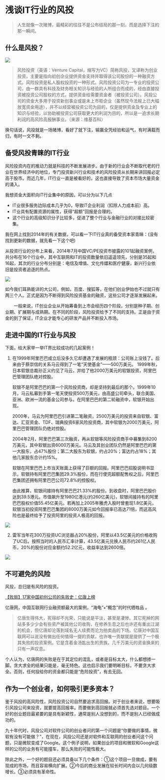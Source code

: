 # 浅谈IT行业的风投

>人生就像一次赌博，最精彩的往往不是公布结局的那一刻，而是选择下注的那一瞬间。

## 什么是风投？

![](https://img-blog.csdn.net/20171219212226723)

>风险投资（英语：Venture Capital，缩写为VC）简称风投，又译称为创业投资，主要是指向初创企业提供资金支持并取得该公司股份的一种融资方式。风险投资是私人股权投资的一种形式。风险投资公司为一专业的投资公司，由一群具有科技及财务相关知识与经验的人所组合而成的，经由直接投资被投资公司股权的方式，提供资金给需要资金者（被投资公司）。风投公司的资金大多用于投资新创事业或是未上市柜企业（虽然现今法规上已大幅放宽资金用途），并不以经营被投资公司为目的，仅是提供资金及专业上的知识与经验，以协助被投资公司获取更大的利润为目的，所以是一追求长期利润的高风险高报酬事业。（来源：维基百科）

换句话说，风投就是一场赌博，看好了就下注，输赢全凭经验和运气，有时满载而归，有时一文不剩。

## 备受风投青睐的IT行业

风险投资内在的推动力就是科技的不断发展进步。由于新的行业会不断取代老的行业在世界经济中的地位，专门投资新兴行业和技术的风险投资从长期来讲回报必定高于股市。而近几年，IT行业一直是被看好的，这也直接导致了资本市场大量资金的涌入。

我想资金大面积向IT行业集中的原因，可以分为以下几点

* IT业很多服务边际成本几乎为0，导致IT企业利润（扣除人力成本前）高。
* IT业具有配置资源的属性，获得“超额”回报是合理的。
* 这个行业的高级知识分子比较多，促进了整个行业与金融行业的对接比较密集。

我在网上找到2014年的有关数据，可以看一下IT行业真的备受资本家青睐：(没有找到更新的数据，就先看一下这个吧)

从投资行业的分布上来看，2014年7月中国VC/PE投资市披露的101起融资案例，共分布在16个行业中，其中互联网和IT的投资数量依旧遥遥领先，分别是35起和16起，其次的行业分布分别是：电信及增值、文化传媒和医疗健康，新兴行业依旧是投资者追逐的热点。

![](https://img-blog.csdn.net/20171218192830201?watermark/2/text/aHR0cDovL2Jsb2cuY3Nkbi5uZXQvbGVhZmZf/font/5a6L5L2T/fontsize/400/fill/I0JBQkFCMA==/dissolve/70/gravity/SouthEast)

如今我们耳熟能详的大公司，例如，百度、搜狐等，在他们创业伊始也不过就只有两三个人。正式是因为不断得到风险投资基金的融资，这些公司才逐渐发展起来。

  一般来说，IT创业企业从开始筹备到上市会经历四个阶段，分别是种子期、创业期、扩展期与成熟期。在不同的阶段，风险投资给予了不同的支持。正是由于资金的到了保证，IT企业才能专心的研发产品并不断投入市场。

## 走进中国的IT行业与风投

下面，给大家举一举IT界比较成功的几起案例！

1. 在1999年阿里巴巴成立后没多久它却遭遇了发展的瓶颈：公司账上没钱了。后来由于蔡崇信的关系马云得到了一笔“天使基金”——500万美元。
    1999年秋，日本软银总裁孙正义约见了马云，并给了他2000万美元的软银投资，阿里巴巴管理团队绝对控股。

    软银不是阿里巴巴的第一个风险投资商，却是坚持到最后的那个。1999年10月，马云私募到手第一笔天使投资500万美元，由高盛公司牵头，联合美国、亚洲、欧洲一流的基金公司参与。在阿里巴巴的第二轮融资中，软银开始出现。

    2000年，马云为阿里巴巴引进第二笔融资，2500万美元的投资来自软银、富达、汇亚资金、TDF、瑞典投资6家风险投资商，其中软银为2000万美元，阿里巴巴管理团队仍绝对控股。

    2004年2月，阿里巴巴第三次融资，再从软银等风险投资商手中募集到8200万美元，其中软银出资6000万美元。马云及其创业团队仍然是阿里巴巴的第一大股东，占47%股份；第二大股东为软银，约占20%；富达约占18%；其他几家股东合计约15%。

    软银在阿里巴巴上市当天账面上获得了巨额的回报。阿里巴巴招股说明书显示，软银持有阿里巴巴集团29.3%股份，而在行使完超额配售权之后，阿里巴巴集团还拥有阿里巴巴公司72.8%的控股权。
    
    由此推算，软银间接持有阿里巴巴21.33%的股份。到收盘时，阿里巴巴股价达到39.5港元。市值飙升至1980亿港元(约260亿美元)，软银间接持有的阿里巴巴股权价值55.45亿美元。若再加上2005年雅虎入股时曾套现1.8亿美元，软银当初投资阿里巴巴集团的8000万美元如今回报率已高达71倍，而这高风险也是最终给予了投资阿里的投资人极高的回报。

![](https://img-blog.csdn.net/20171221151750606?watermark/2/text/aHR0cDovL2Jsb2cuY3Nkbi5uZXQvd2VpeGluXzM5NjM3Mzk2/font/5a6L5L2T/fontsize/400/fill/I0JBQkFCMA==/dissolve/70/gravity/SouthEast)

2. 雷军当年花300万投资UC浏览器占20%股份，阿里以43.5亿美元的价格收购了UC后。按照当时的人民币汇率计算，43.5亿美元兑换人民币约261亿人民币，20%的股份对应金额约52.2亿元，收益率达到2600倍。

![](https://img-blog.csdn.net/20171221151831424?watermark/2/text/aHR0cDovL2Jsb2cuY3Nkbi5uZXQvd2VpeGluXzM5NjM3Mzk2/font/5a6L5L2T/fontsize/400/fill/I0JBQkFCMA==/dissolve/70/gravity/SouthEast)

## 不可避免的风险

风投，总归是有风险的投资。

[【败局】17家中国初创公司的失败史：亿唐上榜](http://money.163.com/14/0526/07/9T5GF18800253G87_all.html)

亿唐网，中国互联网行业融资额最大的案例，“海龟”+“概念”的时代牺牲品 。

>亿唐生得伟大，死得却不光荣，只能说是平淡，甚至是凄惨。其它死掉的网站多多少少会有些资产被其他公司收购，在修养生息之后也许还有重出江湖的机会，但亿唐却沦落到域名无人续费而沦为拍卖品的下场。亿唐对中国互联网可以说没有做出任何值得一提的贡献，也许唯一贡献就是提供了一个极其失败的投资案例。它是含着金汤匙出生的贵族，几千万美元的资金换来的只有一声叹息。

个人认为，亿唐网的失败是在于其定位的混乱，或者是目标太大，什么都想掺一脚。贪大求全的结果只能是，毫无特色。这也启示我们要明晰目标，不要贪大求全。否则，任何投给你的资金都只能是“危险投资”，有去无回。

## 作为一个创业者，如何吸引更多资本？

鉴于风投的高风险性，风险投资公司自然要追求高回报。对于创业者来说，想要吸引风投公司来投资，就要提高回报率。而要做到高回报就必须首先选对题目。一个好的创业题目最紧要的是具有新颖性，通常是别人没想到的，而不是别人已经做成功的。

九十年代时，风投公司对软件公司的创业者问的第一个问题是“你要做的事情，微软有没有可能做？”，在现在，风投公司还是对软件和互联网的创业者问这个问题，只是微软变成了Google。这个例子说明，如果创业的项目和微软和Google这样的公司的业务有可能撞车，那么失败的可能性极大。

除此之外，一个好的题目还必须具备以下几个条件：①这个项目一旦做成，要有现成的市场，而且容易横向扩展。②今后的商业发展在较长时间内会以几何级数增长。③必须具有革命性。



